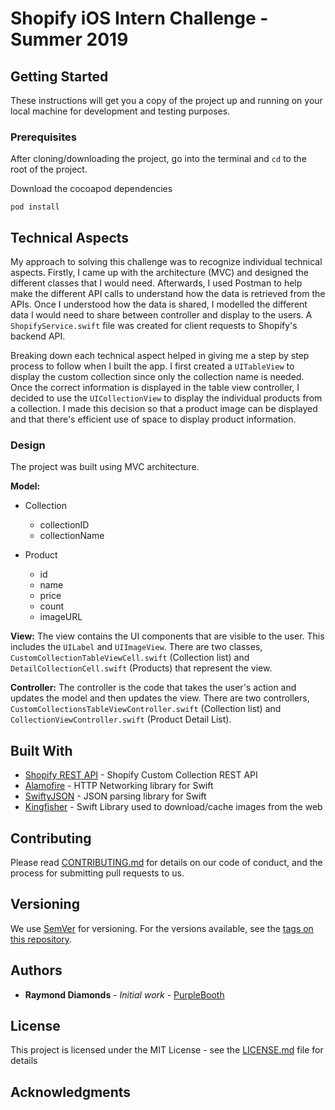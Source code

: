 # Shopify iOS Intern Challenge - Summer 2019



## Getting Started

These instructions will get you a copy of the project up and running on your local machine for development and testing purposes.

### Prerequisites

After cloning/downloading the project, go into the terminal and ```cd``` to the root of the project. 

Download the cocoapod dependencies
```
pod install
```

## Technical Aspects

My approach to solving this challenge was to recognize individual technical aspects. Firstly, I came up with the architecture (MVC) and designed the different classes that I would need. Afterwards, I used Postman to help make the different API calls to understand how the data is retrieved from the APIs. Once I understood how the data is shared, I modelled the different data I would need to share between controller and display to the users. A ```ShopifyService.swift``` file was created for client requests to Shopify's backend API. 

Breaking down each technical aspect helped in giving me a step by step process to follow when I built the app. I first created a ```UITableView```  to display the custom collection since only the collection name is needed. Once the correct information is displayed in the table view controller, I decided to use the ```UICollectionView``` to display the individual products from a collection. I made this decision so that a product image can be displayed and that there's efficient use of space to display product information. 

### Design

The project was built using MVC architecture. 

**Model:** 
* Collection
  * collectionID
  * collectionName
  
* Product
  * id
  * name
  * price
  * count
  * imageURL
  
**View:**
The view contains the UI components that are visible to the user. This includes the ```UILabel``` and ```UIImageView```. There are two classes, ```CustomCollectionTableViewCell.swift``` (Collection list) and ```DetailCollectionCell.swift``` (Products) that represent the view. 

**Controller:**
The controller is the code that takes the user's action and updates the model and then updates the view. There are two controllers, ```CustomCollectionsTableViewController.swift``` (Collection list) and ```CollectionViewController.swift``` (Product Detail List). 

## Built With

* [Shopify REST API](https://shopicruit.myshopify.com/admin/custom_collections.json?page=1&access_token=c32313df0d0ef512ca64d5b336a0d7c6) - Shopify Custom Collection REST API
* [Alamofire](https://github.com/Alamofire/Alamofire) - HTTP Networking library for Swift
* [SwiftyJSON](https://maven.apache.org/) - JSON parsing library for Swift
* [Kingfisher](https://github.com/onevcat/Kingfisher) - Swift Library used to download/cache images from the web

## Contributing

Please read [CONTRIBUTING.md](https://gist.github.com/PurpleBooth/b24679402957c63ec426) for details on our code of conduct, and the process for submitting pull requests to us.

## Versioning

We use [SemVer](http://semver.org/) for versioning. For the versions available, see the [tags on this repository](https://github.com/your/project/tags). 

## Authors

* **Raymond Diamonds** - *Initial work* - [PurpleBooth](https://github.com/PurpleBooth)

## License

This project is licensed under the MIT License - see the [LICENSE.md](LICENSE.md) file for details

## Acknowledgments
